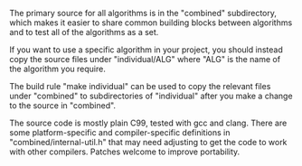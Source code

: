 
The primary source for all algorithms is in the "combined" subdirectory,
which makes it easier to share common building blocks between algorithms
and to test all of the algorithms as a set.

If you want to use a specific algorithm in your project, you should instead
copy the source files under "individual/ALG" where "ALG" is the name
of the algorithm you require.

The build rule "make individual" can be used to copy the relevant files
under "combined" to subdirectories of "individual" after you make a change
to the source in "combined".

The source code is mostly plain C99, tested with gcc and clang.
There are some platform-specific and compiler-specific definitions
in "combined/internal-util.h" that may need adjusting to get the
code to work with other compilers.  Patches welcome to improve portability.
